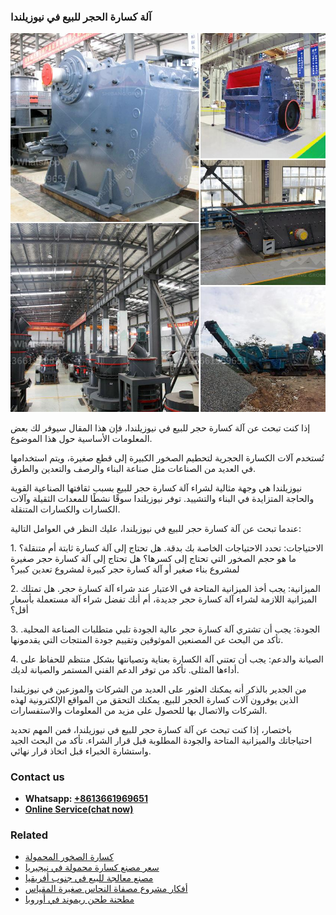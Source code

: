 <h3>آلة كسارة الحجر للبيع في نيوزيلندا</h3><img src='1701746379.jpg' alt=''><p>إذا كنت تبحث عن آلة كسارة حجر للبيع في نيوزيلندا، فإن هذا المقال سيوفر لك بعض المعلومات الأساسية حول هذا الموضوع.</p><p>تُستخدم آلات الكسارة الحجرية لتحطيم الصخور الكبيرة إلى قطع صغيرة، ويتم استخدامها في العديد من الصناعات مثل صناعة البناء والرصف والتعدين والطرق.</p><p>نيوزيلندا هي وجهة مثالية لشراء آلة كسارة حجر للبيع بسبب ثقافتها الصناعية القوية والحاجة المتزايدة في البناء والتشييد. توفر نيوزيلندا سوقًا نشطًا للمعدات الثقيلة وآلات الكسارات والكسارات المتنقلة.</p><p>عندما تبحث عن آلة كسارة حجر للبيع في نيوزيلندا، عليك النظر في العوامل التالية:</p><p>1. الاحتياجات: تحدد الاحتياجات الخاصة بك بدقة. هل تحتاج إلى آلة كسارة ثابتة أم متنقلة؟ ما هو حجم الصخور التي تحتاج إلى كسرها؟ هل تحتاج إلى آلة كسارة حجر صغيرة لمشروع بناء صغير أو آلة كسارة حجر كبيرة لمشروع تعدين كبير؟</p><p>2. الميزانية: يجب أخذ الميزانية المتاحة في الاعتبار عند شراء آلة كسارة حجر. هل تمتلك الميزانية اللازمة لشراء آلة كسارة حجر جديدة، أم أنك تفضل شراء آلة مستعملة بأسعار أقل؟</p><p>3. الجودة: يجب أن تشتري آلة كسارة حجر عالية الجودة تلبي متطلبات الصناعة المحلية. تأكد من البحث عن المصنعين الموثوقين وتقييم جودة المنتجات التي يقدمونها.</p><p>4. الصيانة والدعم: يجب أن تعتني آلة الكسارة بعناية وتصيانتها بشكل منتظم للحفاظ على أداءها المثلى. تأكد من توفر الدعم الفني المستمر والصيانة لديك.</p><p>من الجدير بالذكر أنه يمكنك العثور على العديد من الشركات والموزعين في نيوزيلندا الذين يوفرون آلات كسارة الحجر للبيع. يمكنك التحقق من المواقع الإلكترونية لهذه الشركات والاتصال بها للحصول على مزيد من المعلومات والاستفسارات.</p><p>باختصار، إذا كنت تبحث عن آلة كسارة حجر للبيع في نيوزيلندا، فمن المهم تحديد احتياجاتك والميزانية المتاحة والجودة المطلوبة قبل قرار الشراء. تأكد من البحث الجيد واستشارة الخبراء قبل اتخاذ قرار نهائي.</p><h3>Contact us</h3><ul><li><strong>Whatsapp:&nbsp;<a href="https://wa.me/8613661969651">+8613661969651</a></strong></li><li><a href="https://swt.shibang-china.com/?git&amp;zhl&amp;آلة كسارة الحجر للبيع في نيوزيلندا"><strong>Online Service(chat now)</strong></a></li></ul><h3>Related</h3><ul><li><a href='كسارة الصخور المحمولة.md'>كسارة الصخور المحمولة</a></li><li><a href='سعر مصنع كسارة محمولة في نيجيريا.md'>سعر مصنع كسارة محمولة في نيجيريا</a></li><li><a href='مصنع معالجة للبيع في جنوب أفريقيا.md'>مصنع معالجة للبيع في جنوب أفريقيا</a></li><li><a href='أفكار مشروع مصفاة النحاس صغيرة المقياس.md'>أفكار مشروع مصفاة النحاس صغيرة المقياس</a></li><li><a href='مطحنة طحن ريموند في أوروبا.md'>مطحنة طحن ريموند في أوروبا</a></li></ul>